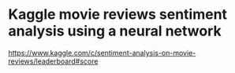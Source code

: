 # Kaggle movie reviews sentiment analysis using a neural network

https://www.kaggle.com/c/sentiment-analysis-on-movie-reviews/leaderboard#score
